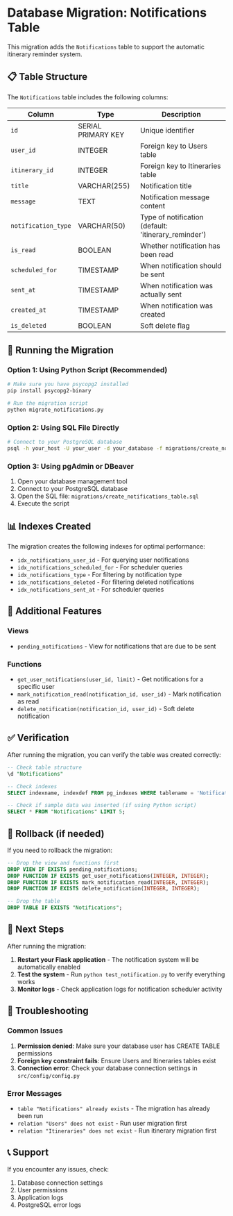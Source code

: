 # Database Migration: Notifications Table

This migration adds the `Notifications` table to support the automatic itinerary reminder system.

## 📋 Table Structure

The `Notifications` table includes the following columns:

| Column | Type | Description |
|--------|------|-------------|
| `id` | SERIAL PRIMARY KEY | Unique identifier |
| `user_id` | INTEGER | Foreign key to Users table |
| `itinerary_id` | INTEGER | Foreign key to Itineraries table |
| `title` | VARCHAR(255) | Notification title |
| `message` | TEXT | Notification message content |
| `notification_type` | VARCHAR(50) | Type of notification (default: 'itinerary_reminder') |
| `is_read` | BOOLEAN | Whether notification has been read |
| `scheduled_for` | TIMESTAMP | When notification should be sent |
| `sent_at` | TIMESTAMP | When notification was actually sent |
| `created_at` | TIMESTAMP | When notification was created |
| `is_deleted` | BOOLEAN | Soft delete flag |

## 🚀 Running the Migration

### Option 1: Using Python Script (Recommended)

```bash
# Make sure you have psycopg2 installed
pip install psycopg2-binary

# Run the migration script
python migrate_notifications.py
```

### Option 2: Using SQL File Directly

```bash
# Connect to your PostgreSQL database
psql -h your_host -U your_user -d your_database -f migrations/create_notifications_table.sql
```

### Option 3: Using pgAdmin or DBeaver

1. Open your database management tool
2. Connect to your PostgreSQL database
3. Open the SQL file: `migrations/create_notifications_table.sql`
4. Execute the script

## 📊 Indexes Created

The migration creates the following indexes for optimal performance:

- `idx_notifications_user_id` - For querying user notifications
- `idx_notifications_scheduled_for` - For scheduler queries
- `idx_notifications_type` - For filtering by notification type
- `idx_notifications_deleted` - For filtering deleted notifications
- `idx_notifications_sent_at` - For scheduler queries

## 🔧 Additional Features

### Views
- `pending_notifications` - View for notifications that are due to be sent

### Functions
- `get_user_notifications(user_id, limit)` - Get notifications for a specific user
- `mark_notification_read(notification_id, user_id)` - Mark notification as read
- `delete_notification(notification_id, user_id)` - Soft delete notification

## ✅ Verification

After running the migration, you can verify the table was created correctly:

```sql
-- Check table structure
\d "Notifications"

-- Check indexes
SELECT indexname, indexdef FROM pg_indexes WHERE tablename = 'Notifications';

-- Check if sample data was inserted (if using Python script)
SELECT * FROM "Notifications" LIMIT 5;
```

## 🔄 Rollback (if needed)

If you need to rollback the migration:

```sql
-- Drop the view and functions first
DROP VIEW IF EXISTS pending_notifications;
DROP FUNCTION IF EXISTS get_user_notifications(INTEGER, INTEGER);
DROP FUNCTION IF EXISTS mark_notification_read(INTEGER, INTEGER);
DROP FUNCTION IF EXISTS delete_notification(INTEGER, INTEGER);

-- Drop the table
DROP TABLE IF EXISTS "Notifications";
```

## 📝 Next Steps

After running the migration:

1. **Restart your Flask application** - The notification system will be automatically enabled
2. **Test the system** - Run `python test_notification.py` to verify everything works
3. **Monitor logs** - Check application logs for notification scheduler activity

## 🐛 Troubleshooting

### Common Issues

1. **Permission denied**: Make sure your database user has CREATE TABLE permissions
2. **Foreign key constraint fails**: Ensure Users and Itineraries tables exist
3. **Connection error**: Check your database connection settings in `src/config/config.py`

### Error Messages

- `table "Notifications" already exists` - The migration has already been run
- `relation "Users" does not exist` - Run user migration first
- `relation "Itineraries" does not exist` - Run itinerary migration first

## 📞 Support

If you encounter any issues, check:
1. Database connection settings
2. User permissions
3. Application logs
4. PostgreSQL error logs 